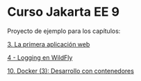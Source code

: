 # Curso Jakarta EE 9

Proyecto de ejemplo para los capítulos:

<a href="https://danielme.com/2021/04/01/curso-jakarta-ee-la-primera-aplicacion-web">3. La primera aplicación web</a>

<a href="https://danielme.com/2021/06/16/curso-jakarta-ee-logging-wildfly/">4 - Logging en WildFly</a>

<a href="https://danielme.com/2021/05/18/curso-jakarta-ee-docker-desarrollo-con-contenedores/">10. Docker (3): Desarrollo con contenedores</a>

